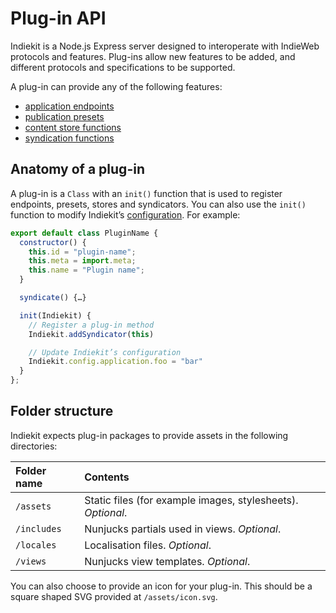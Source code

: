 # Plug-in API

Indiekit is a Node.js Express server designed to interoperate with IndieWeb protocols and features. Plug-ins allow new features to be added, and different protocols and specifications to be supported.

A plug-in can provide any of the following features:

* [application endpoints](add-endpoint.md)
* [publication presets](add-preset.md)
* [content store functions](add-store.md)
* [syndication functions](add-syndicator.md)

## Anatomy of a plug-in

A plug-in is a `Class` with an `init()` function that is used to register endpoints, presets, stores and syndicators. You can also use the `init()` function to modify Indiekit’s [configuration](../../configuration/index.md). For example:

```js
export default class PluginName {
  constructor() {
    this.id = "plugin-name";
    this.meta = import.meta;
    this.name = "Plugin name";
  }

  syndicate() {…}

  init(Indiekit) {
    // Register a plug-in method
    Indiekit.addSyndicator(this)

    // Update Indiekit’s configuration
    Indiekit.config.application.foo = "bar"
  }
};
```

## Folder structure

Indiekit expects plug-in packages to provide assets in the following directories:

| Folder name | Contents |
| :---------- | :------- |
| `/assets` | Static files (for example images, stylesheets). _Optional_. |
| `/includes` | Nunjucks partials used in views. _Optional_. |
| `/locales` | Localisation files. _Optional_. |
| `/views` | Nunjucks view templates. _Optional_. |

You can also choose to provide an icon for your plug-in. This should be a square shaped SVG provided at `/assets/icon.svg`.
